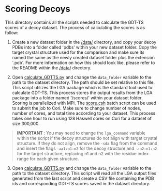 # Scoring Decoys

This directory contains all the scripts needed to calculate the GDT-TS scores of
a decoy dataset. The process of calculating the scores is as follow:

1. Create a new dataset folder in the [/data/](/data) directory, and copy your
decoy PDBs into a folder called 'pdbs' within your new dataset folder.
Copy the target crystal structure used for the comparison and make sure its
named the same as the newly created dataset folder plus the extension '.pdb'.
For more information on how this should look like, please refer to the README within the
[/data/](/data) directory.

2. Open [calculate_GDTTS.py](calculate_GDTTS.py) and
change the `data_folder` variable to the path to the dataset directory. The path should be
set relative to this file. This script utilizes the LGA package which is the standard
tool used to calculate GDT-TS. This process stores the output results
from the LGA package into a folder named '/scores/' within your dataset folder.
Scoring is parallelized with MPI. The [score.csh](score.csh) batch script
can be used to submit the job to Cori. Make sure to change number of nodes, number of cores,
and total time according to your dataset. This process takes one hour to run using 128
Haswell cores on Cori for a dataset of size 300,000.

> **IMPORTANT** : You may need to change the `lga_command` variable within the script
if the decoy structures do not align with target crystal structure. If they do not align,
remove the `-sda` flag from the command and insert the flags `-aa1:n1:n2` for the decoy
structure and `-aa2:n1:n2` for the target structure, replacing n1 and n2 with the residue
index range for each given structure.

3. Open [calculate_GDTTS.py](/src/data_processing/scoring/calculate_GDTTS.py) and
change the `data_folder` variable to the path to the dataset directory. This script will read
all the LGA output files generated from the last script and create a CSV file
containing the PDB ids and corresponding GDT-TS scores saved in the dataset directory.

